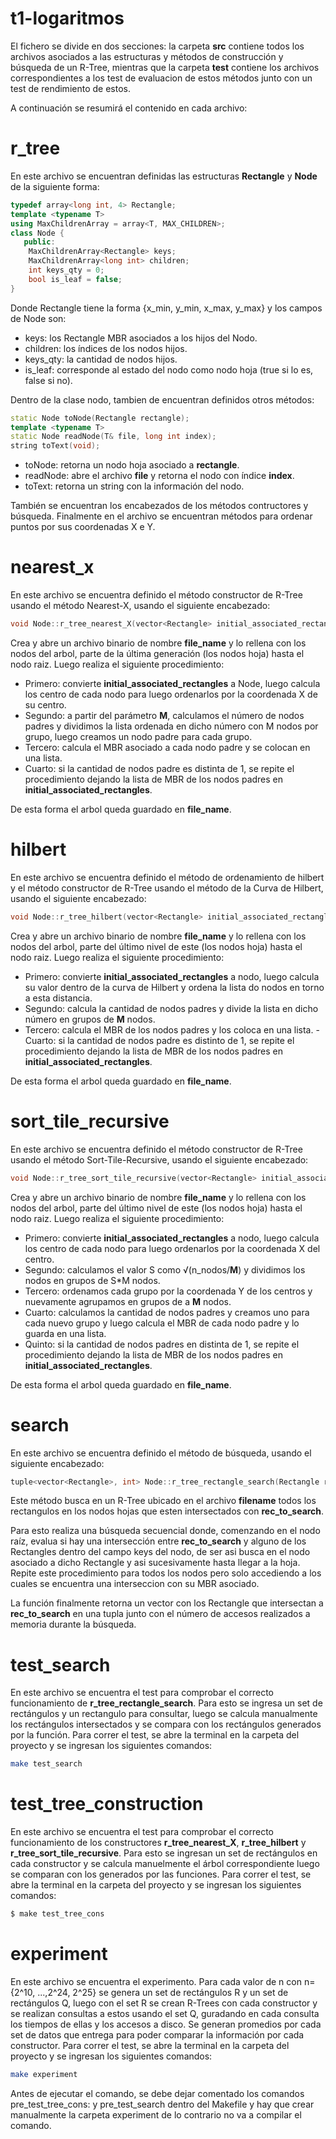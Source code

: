 # t1-logaritmos

El fichero se divide en dos secciones: la carpeta **src** contiene todos los archivos asociados a las estructuras y métodos de construcción y búsqueda de un R-Tree, 
mientras que la carpeta **test** contiene los archivos correspondientes a los test de evaluacion de estos métodos junto con un test de rendimiento de estos.

A continuación se resumirá el contenido en cada archivo:

# r_tree

En este archivo se encuentran definidas las estructuras **Rectangle** y **Node** de la siguiente forma:
```c++
typedef array<long int, 4> Rectangle;
template <typename T>
using MaxChildrenArray = array<T, MAX_CHILDREN>;
class Node {
   public:
    MaxChildrenArray<Rectangle> keys;
    MaxChildrenArray<long int> children;
    int keys_qty = 0;
    bool is_leaf = false;
}
```

Donde Rectangle tiene la forma {x_min, y_min, x_max, y_max} y los campos de Node son:

- keys: los Rectangle MBR asociados a los hijos del Nodo.
- children: los índices de los nodos hijos.
- keys_qty: la cantidad de nodos hijos.
- is_leaf: corresponde al estado del nodo como nodo hoja (true si lo es, false si no).

Dentro de la clase nodo, tambien de encuentran definidos otros métodos:
```c++
static Node toNode(Rectangle rectangle);
template <typename T>
static Node readNode(T& file, long int index);
string toText(void);
```
- toNode: retorna un nodo hoja asociado a **rectangle**.
- readNode: abre el archivo **file** y retorna el nodo con índice **index**.
- toText: retorna un string con la información del nodo.

También se encuentran los encabezados de los métodos contructores y búsqueda.
Finalmente en el archivo se encuentran métodos para ordenar puntos por sus coordenadas X e Y.

# nearest_x

En este archivo se encuentra definido el método constructor de R-Tree usando el método Nearest-X, usando el siguiente encabezado:
```c++
void Node::r_tree_nearest_X(vector<Rectangle> initial_associated_rectangles, int M, string file_name)
```
Crea y abre un archivo binario de nombre **file_name** y lo rellena con los nodos del arbol, parte de la última generación (los nodos hoja) hasta el nodo raiz. Luego realiza el siguiente procedimiento:

- Primero: convierte **initial_associated_rectangles** a Node, luego calcula los centro de cada nodo para luego ordenarlos por la coordenada X de su centro.
- Segundo: a partir del parámetro **M**, calculamos el número de nodos padres y dividimos la lista ordenada en dicho número con M nodos por grupo, luego creamos un nodo padre para cada grupo.
- Tercero: calcula el MBR asociado a cada nodo padre y se colocan en una lista.
- Cuarto: si la cantidad de nodos padre es distinta de 1, se repite el procedimiento dejando la lista de MBR de los nodos padres en **initial_associated_rectangles**.

De esta forma el arbol queda guardado en **file_name**.

# hilbert

En este archivo se encuentra definido el método de ordenamiento de hilbert y el método constructor de R-Tree usando el método de la Curva de Hilbert, usando el siguiente encabezado:
```c++
void Node::r_tree_hilbert(vector<Rectangle> initial_associated_rectangles, int M, string file_name)
```
Crea y abre un archivo binario de nombre **file_name** y lo rellena con los nodos del arbol, parte del último nivel de este (los nodos hoja) hasta el nodo raiz. Luego realiza el siguiente procedimiento:

- Primero: convierte **initial_associated_rectangles** a nodo, luego calcula su valor dentro de la curva de Hilbert y ordena la lista do nodos en torno a esta distancia.
- Segundo: calcula la cantidad de nodos padres y divide la lista en dicho número en grupos de **M** nodos.
- Tercero: calcula el MBR de los nodos padres y los coloca en una lista.
-Cuarto: si la cantidad de nodos padre es distinto de 1, se repite el procedimiento dejando la lista de MBR de los nodos padres en **initial_associated_rectangles**.

De esta forma el arbol queda guardado en **file_name**.

# sort_tile_recursive

En este archivo se encuentra definido el método constructor de R-Tree usando el método Sort-Tile-Recursive, usando el siguiente encabezado:
```c++
void Node::r_tree_sort_tile_recursive(vector<Rectangle> initial_associated_rectangles, int M, string file_name)
```
Crea y abre un archivo binario de nombre **file_name** y lo rellena con los nodos del arbol, parte del último nivel de este (los nodos hoja) hasta el nodo raiz. Luego realiza el siguiente procedimiento:

- Primero: convierte **initial_associated_rectangles** a nodo, luego calcula los centro de cada nodo para luego ordenarlos por la coordenada X del centro.
- Segundo: calculamos el valor S como √(n_nodos/**M**) y dividimos los nodos en grupos de S*M nodos.
- Tercero: ordenamos cada grupo por la coordenada Y de los centros y nuevamente agrupamos en grupos de a **M** nodos.
- Cuarto: calculamos la cantidad de nodos padres y creamos uno para cada nuevo grupo y luego calcula el MBR de cada nodo padre y lo guarda en una lista.
- Quinto: si la cantidad de nodos padres en distinta de 1, se repite el procedimiento dejando la lista de MBR de los nodos padres en **initial_associated_rectangles**.

De esta forma el arbol queda guardado en **file_name**.

# search

En este archivo se encuentra definido el método de búsqueda, usando el siguiente encabezado:

```c++
tuple<vector<Rectangle>, int> Node::r_tree_rectangle_search(Rectangle rec_to_search, string filename)
```
Este método busca en un R-Tree ubicado en el archivo **filename** todos los rectangulos en los nodos hojas que esten intersectados con **rec_to_search**.

Para esto realiza una búsqueda secuencial donde, comenzando en el nodo raíz, evalua si hay una intersección entre **rec_to_search** y alguno de los Rectangles dentro del campo keys del nodo, de ser asi busca en el nodo asociado a dicho Rectangle y asi sucesivamente hasta llegar a la hoja. Repite este procedimiento para todos los nodos pero solo accediendo a los cuales se encuentra una interseccion con su MBR asociado. 

La función finalmente retorna un vector con los Rectangle que intersectan a **rec_to_search** en una tupla junto con el número de accesos realizados a memoria durante la búsqueda.

# test_search

En este archivo se encuentra el test para comprobar el correcto funcionamiento de **r_tree_rectangle_search**. Para esto se ingresa un set de rectángulos y un rectangulo para consultar, luego se calcula manualmente los rectángulos intersectados y se compara con los rectángulos generados por la función.
Para correr el test, se abre la terminal en la carpeta del proyecto y se ingresan los siguientes comandos:

```bash
make test_search
```

# test_tree_construction

En este archivo se encuentra el test para comprobar el correcto funcionamiento de los constructores **r_tree_nearest_X**, **r_tree_hilbert** y  **r_tree_sort_tile_recursive**. Para esto se ingresan un set de rectángulos en cada constructor y se calcula manuelmente el árbol correspondiente luego se comparan con los generados por las funciones. 
Para correr el test, se abre la terminal en la carpeta del proyecto y se ingresan los siguientes comandos:

```bash
$ make test_tree_cons
```

# experiment

En este archivo se encuentra el experimento. Para cada valor de n con n={2^10, ...,2^24, 2^25} se genera un set de rectángulos R y un set de rectángulos Q, luego con el set R se crean R-Trees con cada constructor y se realizan consultas a estos usando el set Q, guradando en cada consulta los tiempos de ellas y los accesos a disco. 
Se generan promedios por cada set de datos que entrega para poder comparar la información por cada constructor.
Para correr el test, se abre la terminal en la carpeta del proyecto y se ingresan los siguientes comandos:
```bash
make experiment
```
Antes de ejecutar el comando, se debe dejar comentado los comandos pre_test_tree_cons: y pre_test_search dentro del Makefile y hay que crear manualmente la carpeta experiment de lo contrario no va a compilar el comando.
